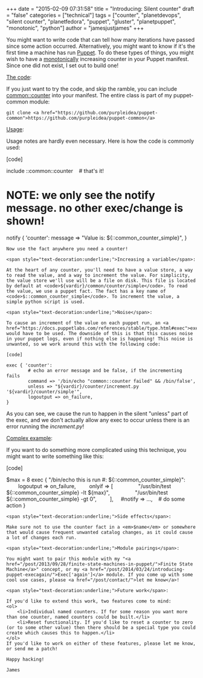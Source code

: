+++
date = "2015-02-09 07:31:58"
title = "Introducing: Silent counter"
draft = "false"
categories = ["technical"]
tags = ["counter", "planetdevops", "silent counter", "planetfedora", "puppet", "gluster", "planetpuppet", "monotonic", "python"]
author = "jamesjustjames"
+++

You might want to write code that can tell how many iterations have passed since some action occurred. Alternatively, you might want to know if it's the first time a machine has run <a href="https://en.wikipedia.org/wiki/Puppet_%28software%29">Puppet</a>. To do these types of things, you might wish to have a <a href="https://en.wikipedia.org/wiki/Monotonic_function">monotonically</a> increasing counter in your Puppet manifest. Since one did not exist, I set out to build one!

<span style="text-decoration:underline;">The code</span>:

If you just want to try the code, and skip the ramble, you can include <a href="https://github.com/purpleidea/puppet-common/blob/master/manifests/counter.pp#L18">common::counter</a> into your manifest. The entire class is part of my puppet-common module:
```
git clone <a href="https://github.com/purpleidea/puppet-common">https://github.com/purpleidea/puppet-common</a>
```
<span style="text-decoration:underline;">Usage</span>:

Usage notes are hardly even necessary. Here is how the code is commonly used:

[code]

include ::common::counter    # that's it!

# NOTE: we only see the notify message. no other exec/change is shown!
notify { 'counter':
        message => "Value is: ${::common_counter_simple}",
}

```
Now use the fact anywhere you need a counter!

<span style="text-decoration:underline;">Increasing a variable</span>:

At the heart of any counter, you'll need to have a value store, a way to read the value, and a way to increment the value. For simplicity, the value store we'll use will be a file on disk. This file is located by default at <code>${vardir}/common/counter/simple</code>. To read the value, we use a puppet fact. The fact has a key name of <code>$::common_counter_simple</code>. To increment the value, a simple python script is used.

<span style="text-decoration:underline;">Noise</span>:

To cause an increment of the value on each puppet run, an <a href="https://docs.puppetlabs.com/references/stable/type.html#exec">exec</a> would have to be used. The downside of this is that this causes noise in your puppet logs, even if nothing else is happening! This noise is unwanted, so we work around this with the following code:

[code]

exec { 'counter':
        # echo an error message and be false, if the incrementing fails
        command => '/bin/echo "common::counter failed" && /bin/false',
        unless => "${vardir}/counter/increment.py '${vardir}/counter/simple'",
        logoutput => on_failure,
}

```
As you can see, we cause the run to happen in the silent "unless" part of the exec, and we don't actually allow any exec to occur unless there is an error running the <em>increment.py</em>!

<span style="text-decoration:underline;">Complex example</span>:

If you want to do something more complicated using this technique, you might want to write something like this:

[code]

$max = 8
exec { "/bin/echo this is run #: ${::common_counter_simple}":
        logoutput => on_failure,
        onlyif => [
                "/usr/bin/test ${::common_counter_simple} -lt ${max}",
                "/usr/bin/test ${::common_counter_simple} -gt 0",
        ],
    #notify => ...,    # do some action
}
```
<span style="text-decoration:underline;">Side effects</span>:

Make sure not to use the counter fact in a <em>$name</em> or somewhere that would cause frequent unwanted catalog changes, as it could cause a lot of changes each run.

<span style="text-decoration:underline;">Module pairings</span>:

You might want to pair this module with my "<a href="/post/2013/09/28/finite-state-machines-in-puppet/">Finite State Machine</a>" concept, or my <a href="/post/2014/03/24/introducing-puppet-execagain/">Exec['again']</a> module. If you come up with some cool use cases, please <a href="/post/contact/">let me know</a>!

<span style="text-decoration:underline;">Future work</span>:

If you'd like to extend this work, two features come to mind:
<ol>
	<li>Individual named counters. If for some reason you want more than one counter, named counters could be built.</li>
	<li>Reset functionality. If you'd like to reset a counter to zero (or to some other value) then there should be a special type you could create which causes this to happen.</li>
</ol>
If you'd like to work on either of these features, please let me know, or send me a patch!

Happy hacking!

James

